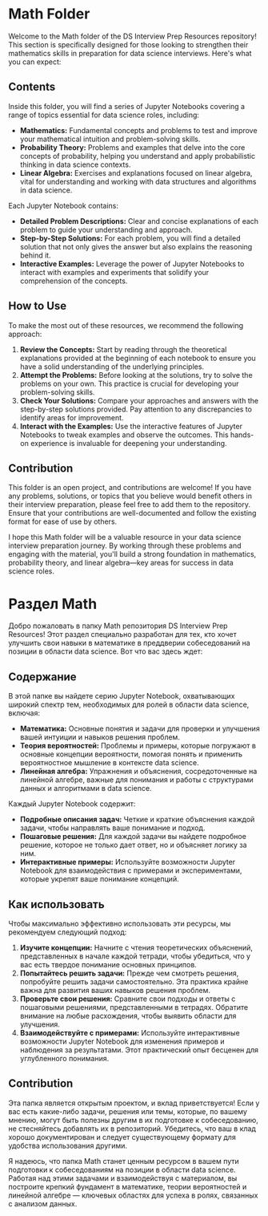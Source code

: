 # Math Folder
Welcome to the Math folder of the DS Interview Prep Resources repository! This section is specifically designed for those looking to strengthen their mathematics skills in preparation for data science interviews. Here's what you can expect:

## Contents
Inside this folder, you will find a series of Jupyter Notebooks covering a range of topics essential for data science roles, including:
- **Mathematics:** Fundamental concepts and problems to test and improve your mathematical intuition and problem-solving skills.
- **Probability Theory:** Problems and examples that delve into the core concepts of probability, helping you understand and apply probabilistic thinking in data science contexts.
- **Linear Algebra:** Exercises and explanations focused on linear algebra, vital for understanding and working with data structures and algorithms in data science.

Each Jupyter Notebook contains:
- **Detailed Problem Descriptions:** Clear and concise explanations of each problem to guide your understanding and approach.
- **Step-by-Step Solutions:** For each problem, you will find a detailed solution that not only gives the answer but also explains the reasoning behind it.
- **Interactive Examples:** Leverage the power of Jupyter Notebooks to interact with examples and experiments that solidify your comprehension of the concepts.

## How to Use
To make the most out of these resources, we recommend the following approach:
1. **Review the Concepts:** Start by reading through the theoretical explanations provided at the beginning of each notebook to ensure you have a solid understanding of the underlying principles.
2. **Attempt the Problems:** Before looking at the solutions, try to solve the problems on your own. This practice is crucial for developing your problem-solving skills.
3. **Check Your Solutions:** Compare your approaches and answers with the step-by-step solutions provided. Pay attention to any discrepancies to identify areas for improvement.
4. **Interact with the Examples:** Use the interactive features of Jupyter Notebooks to tweak examples and observe the outcomes. This hands-on experience is invaluable for deepening your understanding.

## Contribution
This folder is an open project, and contributions are welcome! If you have any problems, solutions, or topics that you believe would benefit others in their interview preparation, please feel free to add them to the repository. Ensure that your contributions are well-documented and follow the existing format for ease of use by others.

I hope this Math folder will be a valuable resource in your data science interview preparation journey. By working through these problems and engaging with the material, you'll build a strong foundation in mathematics, probability theory, and linear algebra—key areas for success in data science roles.


# Раздел Math

Добро пожаловать в папку Math репозитория DS Interview Prep Resources! Этот раздел специально разработан для тех, кто хочет улучшить свои навыки в математике в преддверии собеседований на позиции в области data science. Вот что вас здесь ждет:

## Содержание
В этой папке вы найдете серию Jupyter Notebook, охватывающих широкий спектр тем, необходимых для ролей в области data science, включая:
- **Математика:** Основные понятия и задачи для проверки и улучшения вашей интуиции и навыков решения проблем.
- **Теория вероятностей:** Проблемы и примеры, которые погружают в основные концепции вероятности, помогая понять и применить вероятностное мышление в контексте data science.
- **Линейная алгебра:** Упражнения и объяснения, сосредоточенные на линейной алгебре, важные для понимания и работы с структурами данных и алгоритмами в data science.

Каждый Jupyter Notebook содержит:
- **Подробные описания задач:** Четкие и краткие объяснения каждой задачи, чтобы направлять ваше понимание и подход.
- **Пошаговые решения:** Для каждой задачи вы найдете подробное решение, которое не только дает ответ, но и объясняет логику за ним.
- **Интерактивные примеры:** Используйте возможности Jupyter Notebook для взаимодействия с примерами и экспериментами, которые укрепят ваше понимание концепций.

## Как использовать
Чтобы максимально эффективно использовать эти ресурсы, мы рекомендуем следующий подход:
1. **Изучите концепции:** Начните с чтения теоретических объяснений, представленных в начале каждой тетради, чтобы убедиться, что у вас есть твердое понимание основных принципов.
2. **Попытайтесь решить задачи:** Прежде чем смотреть решения, попробуйте решить задачи самостоятельно. Эта практика крайне важна для развития ваших навыков решения проблем.
3. **Проверьте свои решения:** Сравните свои подходы и ответы с пошаговыми решениями, представленными в тетрадях. Обратите внимание на любые расхождения, чтобы выявить области для улучшения.
4. **Взаимодействуйте с примерами:** Используйте интерактивные возможности Jupyter Notebook для изменения примеров и наблюдения за результатами. Этот практический опыт бесценен для углубленного понимания.

## Contribution
Эта папка является открытым проектом, и вклад приветствуется! Если у вас есть какие-либо задачи, решения или темы, которые, по вашему мнению, могут быть полезны другим в их подготовке к собеседованию, не стесняйтесь добавлять их в репозиторий. Убедитесь, что ваш в клад хорошо документирован и следует существующему формату для удобства использования другими.

Я надеюсь, что папка Math станет ценным ресурсом в вашем пути подготовки к собеседованиям на позиции в области data science. Работая над этими задачами и взаимодействуя с материалом, вы построите крепкий фундамент в математике, теории вероятностей и линейной алгебре — ключевых областях для успеха в ролях, связанных с анализом данных.

